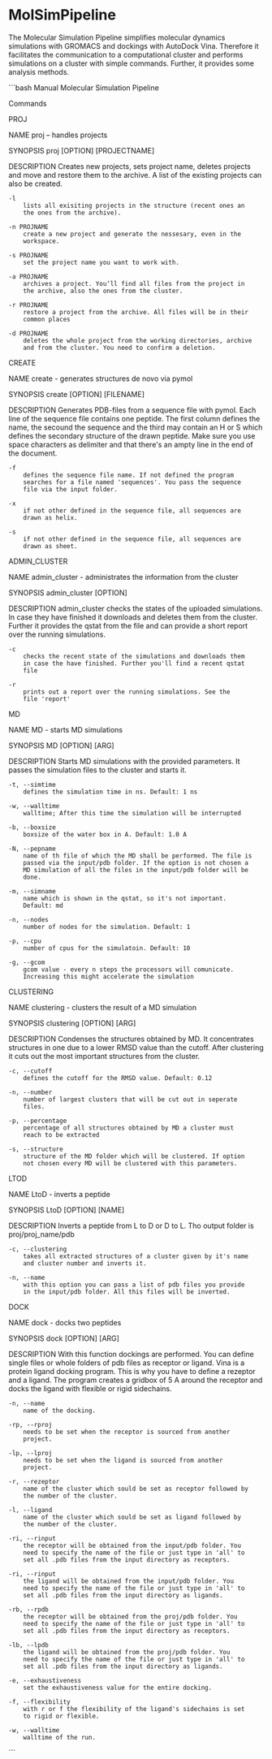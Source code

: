 # MolSimPipeline
The Molecular Simulation Pipeline simplifies molecular dynamics simulations with GROMACS and dockings with AutoDock Vina. Therefore it facilitates the communication to a computational cluster and performs simulations on a cluster with simple commands. Further, it provides some analysis methods.

´´´bash
Manual Molecular Simulation Pipeline

Commands

PROJ

NAME
	proj – handles projects

SYNOPSIS
	proj [OPTION] [PROJECTNAME]

DESCRIPTION
	Creates new projects, sets project name, deletes projects and move
	and restore them to the archive. A list of the existing projects can
	also be created.

	-l
		lists all exisiting projects in the structure (recent ones an
		the ones from the archive).

	-n PROJNAME
		create a new project and generate the nessesary, even in the
		workspace.

	-s PROJNAME
		set the project name you want to work with.

	-a PROJNAME
		archives a project. You‘ll find all files from the project in
		the archive, also the ones from the cluster.

	-r PROJNAME
		restore a project from the archive. All files will be in their
		common places

	-d PROJNAME
		deletes the whole project from the working directories, archive
		and from the cluster. You need to confirm a deletion.



CREATE

NAME
	create - generates structures de novo via pymol

SYNOPSIS
	create [OPTION] [FILENAME]

DESCRIPTION
	Generates PDB-files from a sequence file with pymol. Each line of the
	sequence file contains one peptide. The first column defines the name,
	the secound the sequence and the third may contain an H or S which	
	defines the secondary structure of the drawn peptide. Make sure you use
	space characters as delimiter and that there's an ampty line in the end
	of the document.

	-f
		defines the sequence file name. If not defined the program
		searches for a file named 'sequences'. You pass the sequence
		file via the input folder.

	-x
		if not other defined in the sequence file, all sequences are
		drawn as helix.

	-s
		if not other defined in the sequence file, all sequences are
		drawn as sheet.


ADMIN_CLUSTER

NAME
	admin_cluster - administrates the information from the cluster

SYNOPSIS
	admin_cluster [OPTION]

DESCRIPTION
	admin_cluster checks the states of the uploaded simulations. In case
	they have finished it downloads and deletes them from the cluster.
	Further it provides the qstat from the file and can provide a short
	report over the running simulations.

	-c
		checks the recent state of the simulations and downloads them
		in case the have finished. Further you'll find a recent qstat
		file

	-r
		prints out a report over the running simulations. See the
		file 'report'


MD

NAME
	MD - starts MD simulations

SYNOPSIS
	MD [OPTION] [ARG]

DESCRIPTION
	Starts MD simulations with the provided parameters. It passes the
	simulation files to the cluster and starts it.

	-t, --simtime
		defines the simulation time in ns. Default: 1 ns

	-w, --walltime
		walltime; After this time the simulation will be interrupted

	-b, --boxsize
		boxsize of the water box in A. Default: 1.0 A

	-N, --pepname
		name of th file of which the MD shall be performed. The file is
		passed via the input/pdb folder. If the option is not chosen a
		MD simulation of all the files in the input/pdb folder will be
		done.

	-m, --simname
		name which is shown in the qstat, so it's not important.
		Default: md

	-n, --nodes
		number of nodes for the simulation. Default: 1

	-p, --cpu
		number of cpus for the simulatoin. Default: 10

	-g, --gcom
		gcom value - every n steps the processors will comunicate.
		Increasing this might accelerate the simulation


CLUSTERING

NAME
	clustering - clusters the result of a MD simulation

SYNOPSIS
	clustering [OPTION] [ARG]

DESCRIPTION
	Condenses the structures obtained by MD. It concentrates structures in
	one due to a lower RMSD value than the cutoff. After clustering it cuts
	out the most important structures from the cluster.

	-c, --cutoff
		defines the cutoff for the RMSD value. Default: 0.12

	-n, --number
		number of largest clusters that will be cut out in seperate
		files.

	-p, --percentage
		percentage of all structures obtained by MD a cluster must
		reach to be extracted

	-s, --structure
		structure of the MD folder which will be clustered. If option
		not chosen every MD will be clustered with this parameters.


LTOD

NAME
	LtoD - inverts a peptide

SYNOPSIS
	LtoD [OPTION] [NAME]

DESCRIPTION
	Inverts a peptide from L to D or D to L. Tho output folder is
	proj/proj_name/pdb

	-c, --clustering
		takes all extracted structures of a cluster given by it's name
		and cluster number and inverts it.

	-n, --name
		with this option you can pass a list of pdb files you provide
		in the input/pdb folder. All this files will be inverted.


DOCK

NAME
	dock - docks two peptides

SYNOPSIS
	dock [OPTION] [ARG]

DESCRIPTION
	With this function dockings are performed. You can define single files
	or whole folders of pdb files as receptor or ligand. Vina is a protein
	ligand docking program. This is why you have to define a rezeptor and a
	ligand. The program creates a gridbox of 5 A around the receptor and
	docks the ligand with flexible or rigid sidechains.

	-n, --name
		name of the docking.

	-rp, --rproj
		needs to be set when the receptor is sourced from another
		project.

	-lp, --lproj
		needs to be set when the ligand is sourced from another
		project.

	-r, --rezeptor
		name of the cluster which sould be set as receptor followed by
		the number of the cluster.

	-l, --ligand
		name of the cluster which sould be set as ligand followed by
		the number of the cluster.

	-ri, --rinput
		the receptor will be obtained from the input/pdb folder. You
		need to specify the name of the file or just type in 'all' to
		set all .pdb files from the input directory as receptors.

	-ri, --rinput
		the ligand will be obtained from the input/pdb folder. You
		need to specify the name of the file or just type in 'all' to
		set all .pdb files from the input directory as ligands.

	-rb, --rpdb
		the receptor will be obtained from the proj/pdb folder. You
		need to specify the name of the file or just type in 'all' to
		set all .pdb files from the input directory as receptors.

	-lb, --lpdb
		the ligand will be obtained from the proj/pdb folder. You
		need to specify the name of the file or just type in 'all' to
		set all .pdb files from the input directory as ligands.

	-e, --exhaustiveness
		set the exhaustiveness value for the entire docking.

	-f, --flexibility
		with r or f the flexibility of the ligand's sidechains is set
		to rigid or flexible.

	-w, --walltime
		walltime of the run.
´´´
